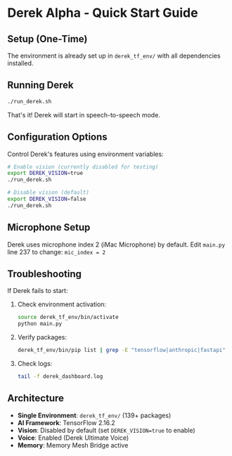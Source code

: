# Derek Alpha - Quick Start Guide

## Setup (One-Time)

The environment is already set up in `derek_tf_env/` with all dependencies installed.

## Running Derek

```bash
./run_derek.sh
```

That's it! Derek will start in speech-to-speech mode.

## Configuration Options

Control Derek's features using environment variables:

```bash
# Enable vision (currently disabled for testing)
export DEREK_VISION=true
./run_derek.sh

# Disable vision (default)
export DEREK_VISION=false
./run_derek.sh
```

## Microphone Setup

Derek uses microphone index 2 (iMac Microphone) by default.
Edit `main.py` line 237 to change: `mic_index = 2`

## Troubleshooting

If Derek fails to start:

1. Check environment activation:
   ```bash
   source derek_tf_env/bin/activate
   python main.py
   ```

2. Verify packages:
   ```bash
   derek_tf_env/bin/pip list | grep -E "tensorflow|anthropic|fastapi"
   ```

3. Check logs:
   ```bash
   tail -f derek_dashboard.log
   ```

## Architecture

- **Single Environment**: `derek_tf_env/` (139+ packages)
- **AI Framework**: TensorFlow 2.16.2
- **Vision**: Disabled by default (set `DEREK_VISION=true` to enable)
- **Voice**: Enabled (Derek Ultimate Voice)
- **Memory**: Memory Mesh Bridge active
